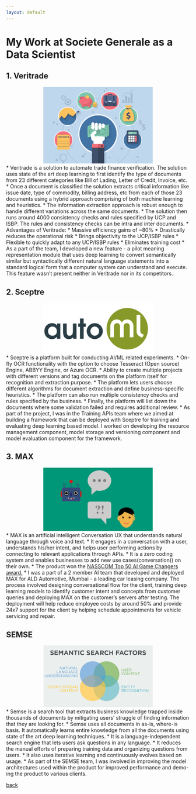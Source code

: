 ```yaml
---
layout: default
---
```


# My Work at Societe Generale as a Data Scientist

## 1. Veritrade
<div align="center">
    <img alt="Logo" src="images/featured.jpg" width="300" />
</div>
* Veritrade is a solution to automate trade finance verification. The solution uses state of the art deep learning to first identify the type of documents 
  from 23 different categories like Bill of Lading, Letter of Credit, Invoice, etc. 
* Once a document is classified the solution extracts critical information like issue date, type of commodity, billing address, etc from each of those 23 documents 
  using a hybrid approach comprising of both machine learning and heuristics. 
* The information extraction approach is robust enough to handle different variations across the same documents. 
* The solution then runs around 4000 consistency checks and rules specified by UCP and ISBP. The rules and consistency checks can be intra and inter documents.
* Advantages of Veritrade:
  * Massive efficiency gains of ~80%
  * Drastically reduces the operational risk
  * Brings objectivity to the UCP/ISBP rules
  * Flexible to quickly adapt to any UCP/ISBP rules
  * Eliminates training cost
* As a part of the team, I developed a new feature - a pilot meaning representation module that uses deep learning to convert semantically similar but syntactically different natural language statements into a standard logical form that a computer system can understand and execute. This feature wasn’t present neither in Veritrade nor in its competitors.
  

## 2. Sceptre
<div align="center">
    <img alt="Logo" src="images/sceptre.png" width="300" />
</div>
* Sceptre is a platform built for conducting AI/ML related experiments. 
* On-fly OCR functionality with the option to choose Tesseract (Open source) Engine, ABBYY Engine, or Azure OCR. 
* Ability to create multiple projects with different versions and tag documents on the platform itself for recognition and extraction purpose. 
* The platform lets users choose different algorithms for document extraction and define business-specific heuristics. 
* The platform can also run multiple consistency checks and rules specified by the business. 
* Finally, the platform will list down the documents where some validation failed and requires additional review.
* As part of the project, I was in the Training APIs team where we aimed at building a framework that can be deployed with Sceptre for training and evaluating deep learning based model. I worked on developing the resource management component, model storage and versioning component and model evaluation component for the framework.


## 3. MAX
<div align="center">
    <img alt="Logo" src="images/max.png" width="300" />
</div>
* MAX is an artificial intelligent Conversation UX that understands natural language through voice and text. 
* It engages in a conversation with a user, understands his/her intent, and helps user performing actions by connecting to relevant applications through APIs. 
* It is a zero coding system and enables businesses to add new use cases(conversation)) on their own. 
* The product won the <a href="https://nasscom.in/knowledge-center/publications/top-50-ai-game-changers-compendium-best-ai-solutions-use-cases" target="_blank">NASSCOM Top 50 AI Game Changers award.</a>
* I was a part of a 2 member AI team that developed and deployed MAX for ALD Automotive, Mumbai - a leading car leasing company. The process involved designing conversational flow for the client, training deep learning models to identify customer intent and concepts   from customer queries and deploying MAX on the customer’s servers after testing. The deployment will help reduce employee costs by around 50% and provide 24x7 support for the client by helping schedule appointments for vehicle servicing and repair.


## SEMSE
<div align="center">
    <img alt="Logo" src="images/semse.jpg" width="300" />
</div>
* Semse is a search tool that extracts business knowledge trapped inside thousands of documents by mitigating users’ struggle of finding information that they are looking for.
* Semse uses all documents in as-is, where-is basis. It automatically learns entire knowledge from all the documents using state of the art deep learning techniques. 
* It is a language-independent search engine that lets users ask questions in any language. 
* It reduces the manual efforts of preparing training data and organizing questions from users. 
* It also uses iterative learning and continuously evolves based on usage.
* As part of the SEMSE team, I was involved in improving the model architectures used within the product for improved performance and demo-ing the product to various clients.

[back](./)
